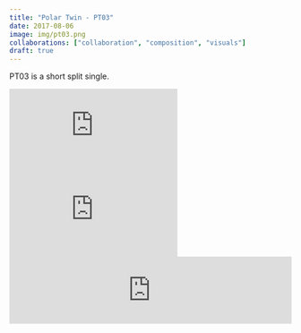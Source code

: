 ```yaml
---
title: "Polar Twin - PT03"
date: 2017-08-06
image: img/pt03.png
collaborations: ["collaboration", "composition", "visuals"]
draft: true
---
```

PT03 is a short split single.
<div class = "video-container"><iframe src="https://www.youtube-nocookie.com/embed/ekIWHt4Jssw?rel=0" frameborder="0" allow="autoplay; encrypted-media" allowfullscreen></iframe></div>
<div class = "video-container"><iframe src="https://www.youtube-nocookie.com/embed/wb273n4WFos?rel=0" frameborder="0" allow="autoplay; encrypted-media" allowfullscreen></iframe></div>
<iframe style="border: 0; width: 100%; height: 120px;" src="https://bandcamp.com/EmbeddedPlayer/album=1724570028/size=large/bgcol=ffffff/linkcol=0687f5/tracklist=false/artwork=small/transparent=true/" seamless><a href="http://polartwin.bandcamp.com/album/soup-cool-water">soup : cool water by POLAR TWIN</a></iframe>